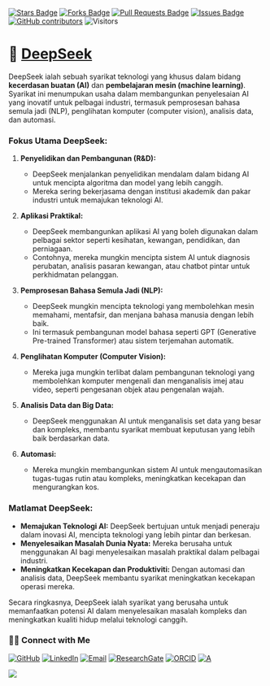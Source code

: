 <a href="https://github.com/drshahizan/short-course/stargazers"><img src="https://img.shields.io/github/stars/drshahizan/short-course" alt="Stars Badge"/></a>
<a href="https://github.com/drshahizan/short-course/network/members"><img src="https://img.shields.io/github/forks/drshahizan/short-course" alt="Forks Badge"/></a>
<a href="https://github.com/drshahizan/short-course/pulls"><img src="https://img.shields.io/github/issues-pr/drshahizan/short-course" alt="Pull Requests Badge"/></a>
<a href="https://github.com/drshahizan/short-course"><img src="https://img.shields.io/github/issues/drshahizan/short-course" alt="Issues Badge"/></a>
<a href="https://github.com/drshahizan/short-course/graphs/contributors"><img alt="GitHub contributors" src="https://img.shields.io/github/contributors/drshahizan/short-course?color=2b9348"></a>
![Visitors](https://api.visitorbadge.io/api/visitors?path=https%3A%2F%2Fgithub.com%2Fdrshahizan%2Fshort-course&labelColor=%23d9e3f0&countColor=%23697689&style=flat)

# 🚀 [DeepSeek](https://www.deepseek.com/)

DeepSeek ialah sebuah syarikat teknologi yang khusus dalam bidang **kecerdasan buatan (AI)** dan **pembelajaran mesin (machine learning)**. Syarikat ini menumpukan usaha dalam membangunkan penyelesaian AI yang inovatif untuk pelbagai industri, termasuk pemprosesan bahasa semula jadi (NLP), penglihatan komputer (computer vision), analisis data, dan automasi. 

### Fokus Utama DeepSeek:
1. **Penyelidikan dan Pembangunan (R&D):**
   - DeepSeek menjalankan penyelidikan mendalam dalam bidang AI untuk mencipta algoritma dan model yang lebih canggih.
   - Mereka sering bekerjasama dengan institusi akademik dan pakar industri untuk memajukan teknologi AI.

2. **Aplikasi Praktikal:**
   - DeepSeek membangunkan aplikasi AI yang boleh digunakan dalam pelbagai sektor seperti kesihatan, kewangan, pendidikan, dan perniagaan.
   - Contohnya, mereka mungkin mencipta sistem AI untuk diagnosis perubatan, analisis pasaran kewangan, atau chatbot pintar untuk perkhidmatan pelanggan.

3. **Pemprosesan Bahasa Semula Jadi (NLP):**
   - DeepSeek mungkin mencipta teknologi yang membolehkan mesin memahami, mentafsir, dan menjana bahasa manusia dengan lebih baik.
   - Ini termasuk pembangunan model bahasa seperti GPT (Generative Pre-trained Transformer) atau sistem terjemahan automatik.

4. **Penglihatan Komputer (Computer Vision):**
   - Mereka juga mungkin terlibat dalam pembangunan teknologi yang membolehkan komputer mengenali dan menganalisis imej atau video, seperti pengesanan objek atau pengenalan wajah.

5. **Analisis Data dan Big Data:**
   - DeepSeek menggunakan AI untuk menganalisis set data yang besar dan kompleks, membantu syarikat membuat keputusan yang lebih baik berdasarkan data.

6. **Automasi:**
   - Mereka mungkin membangunkan sistem AI untuk mengautomasikan tugas-tugas rutin atau kompleks, meningkatkan kecekapan dan mengurangkan kos.

### Matlamat DeepSeek:
- **Memajukan Teknologi AI:** DeepSeek bertujuan untuk menjadi peneraju dalam inovasi AI, mencipta teknologi yang lebih pintar dan berkesan.
- **Menyelesaikan Masalah Dunia Nyata:** Mereka berusaha untuk menggunakan AI bagi menyelesaikan masalah praktikal dalam pelbagai industri.
- **Meningkatkan Kecekapan dan Produktiviti:** Dengan automasi dan analisis data, DeepSeek membantu syarikat meningkatkan kecekapan operasi mereka.

Secara ringkasnya, DeepSeek ialah syarikat yang berusaha untuk memanfaatkan potensi AI dalam menyelesaikan masalah kompleks dan meningkatkan kualiti hidup melalui teknologi canggih.


### 🙌🏻 Connect with Me
<p align="left">
    <a href="https://github.com/drshahizan" target="_blank"><img alt="GitHub" src="https://img.shields.io/badge/-@drshahizan-181717?style=flat-square&logo=GitHub&logoColor=white"></a>
    <a href="https://www.linkedin.com/in/drshahizan" target="_blank"><img alt="LinkedIn" src="https://img.shields.io/badge/-drshahizan-blue?style=flat-square&logo=Linkedin&logoColor=white&link=https://www.linkedin.com/in/drshahizan/"></a>
    <a href="mailto:shahizan@utm.my" target="_blank"><img alt="Email" src="https://img.shields.io/badge/-shahizan@utm.my-c14438?style=flat-square&logo=Gmail&logoColor=white&link=mailto:shahizan@utm.my.com"></a>
    <a href="https://www.researchgate.net/profile/Mohd-Othman-28" target="_blank"><img alt="ResearchGate" src="https://img.shields.io/badge/-ResearchGate-00CCBB?style=flat-square&logo=ResearchGate&logoColor=white"></a>
    <a href="https://orcid.org/0000-0003-4261-1873" target="_blank"><img alt="ORCID" src="https://img.shields.io/badge/-ORCID-A6CE39?style=flat-square&logo=ORCID&logoColor=white"></a> 
 <a href="https://visitorbadge.io/status?path=https%3A%2F%2Fgithub.com%2Fdrshahizan" target="_blank"><img alt="A" src="https://api.visitorbadge.io/api/visitors?path=https%3A%2F%2Fgithub.com%2Fdrshahizan&labelColor=%23697689&countColor=%23555555&style=plastic"></a>
 
![](https://hit.yhype.me/github/profile?user_id=81284918)
</p>

